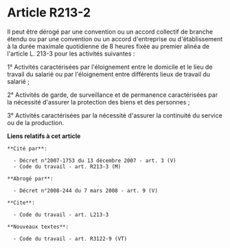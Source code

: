 # Article R213-2

Il peut être dérogé par une convention ou un accord collectif de branche étendu ou par une convention ou un accord
d'entreprise ou d'établissement à la durée maximale quotidienne de 8 heures fixée au premier alinéa de l'article L. 213-3
pour les activités suivantes :

1° Activités caractérisées par l'éloignement entre le domicile et le lieu de travail du salarié ou par l'éloignement entre
différents lieux de travail du salarié ;

2° Activités de garde, de surveillance et de permanence caractérisées par la nécessité d'assurer la protection des biens et
des personnes ;

3° Activités caractérisées par la nécessité d'assurer la continuité du service ou de la production.

**Liens relatifs à cet article**

	**Cité par**:

	  - Décret n°2007-1753 du 13 décembre 2007 - art. 3 (V)
	  - Code du travail - art. R213-3 (M)

	**Abrogé par**:

	  - Décret n°2008-244 du 7 mars 2008 - art. 9 (V)

	**Cite**:

	  - Code du travail - art. L213-3

	**Nouveaux textes**:

	  - Code du travail - art. R3122-9 (VT)
